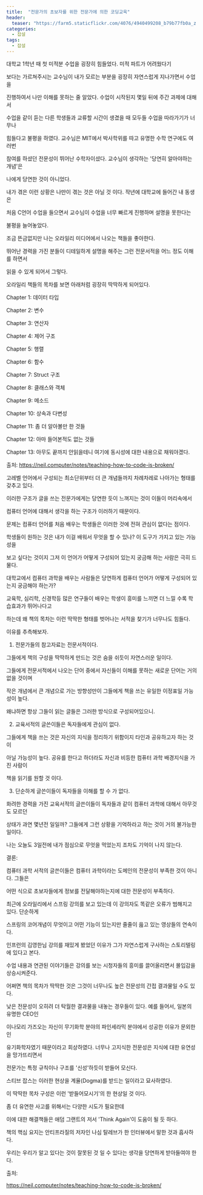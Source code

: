 ```yaml
---
title:  "전문가의 초보자를 위한 전문가에 의한 코딩교육"
header:
  teaser: "https://farm5.staticflickr.com/4076/4940499208_b79b77fb0a_z.jpg"
categories: 
  - 잡설
tags:
  - 잡설
---
```

  
   

  대학교 1학년 때 첫 미적분 수업을 굉장히 힘들었다. 미적 파트가 어려웠다기 
 
보다는 가르쳐주시는 교수님이 내가 모르는 부분을 굉장히 자연스럽게 지나가면서 수업을

진행하여서 나만 이해를 못하는 줄 알았다. 수업이 시작된지 몇일 뒤에 주간 과제에 대해서

수업을 같이 듣는 다른 학생들과 교류할 시간이 생겼을 때 모두들 수업을 따라가기가 너무나

힘들다고 불평을 하였다. 교수님은 MIT에서 박사학위를 따고 유명한 수학 연구에도 여러번

참여를 하셨던 전문성이 뛰어난 수학자이셨다.  교수님이 생각하는 '당연히 알아야하는 개념'은 

나에게 당연한 것이 아니었다.


  내가 겪은 이런 상황은 나만이 겪는 것은 아닐 것 이다. 작년에 대학교에 들어간 내 동생은

처음 C언어 수업을 들으면서 교수님이 수업을 너무 빠르게 진행하며 설명을 못한다는

불평을 늘어놓았다.

  조금 뜬금없지만 나는 오라일리 미디어에서 나오는 책들을 좋아한다.

뛰어난 경력을 가진 분들이 디테일하게 설명을 해주는 그런 전문서적을 어느 정도 이해를 하면서

읽을 수 있게 되어서 그렇다.

  오라일리 책들의 목차를 보면 아래처럼 굉장히 딱딱하게 되어있다.

Chapter 1: 데이터 타입

Chapter 2: 변수

Chapter 3: 연산자

Chapter 4: 제어 구조

Chapter 5: 행렬

Chapter 6: 함수

Chapter 7: Struct 구조

Chapter 8: 클래스와 객체

Chapter 9: 메소드

Chapter 10: 상속과 다변성

Chapter 11: 좀 더 알아볼만 한 것들

Chapter 12: 아마 들어본적도 없는 것들

Chapter 13: 아무도 끝까지 안읽을테니 여기에 동시성에 대한 내용으로 채워야겠다.

출처: https://neil.computer/notes/teaching-how-to-code-is-broken/

고레벨 언어에서 구성되는 최소단위부터 더 큰 개념들까지 차례차레로 나아가는 형태를 갖추고 있다.

이러한 구조가 글을 쓰는 전문가에게는 당연한 듯이 느껴지는 것이 이들이 머리속에서 

컴퓨터 언어에 대해서 생각을 하는 구조가 이러하기 때문이다.

문제는 컴퓨터 언어를 처음 배우는 학생들은 이러한 것에 전혀 관심이 없다는 점이다.

학생들이 원하는 것은 내가 이걸 배워서 무엇을 할 수 있나? 이 도구가 가지고 있는 가능성을

보고 싶다는 것이지 그저 이 언어가 어떻게 구성되어 있는지 궁금해 하는 사람은 극히 드물다.



대학교에서 컴퓨터 과학을 배우는 사람들은 당연하게 컴퓨터 언어가 어떻게 구성되어 있는지 궁금해야 하는가?

교육학, 심리학, 신경학등 많은 연구들이 배우는 학생이 흥미를 느끼면 더 느낄 수록 학습효과가 뛰어나다고

하는데 왜 책의 목차는 이런 딱딱한 형태를 벗어나는 서적을 찾기가 너무나도 힘들다.



이유를 추측해보자.

1. 전문가들의 참고자료는 전문서적이다.

그들에게 책의 구성을 딱딱하게 만드는 것은 숨을 쉬듯이 자연스러운 일이다.

그들에게 전문서적에서 나오는 단어 중에서 자신들이 이해를 못하는 새로운 단어는 거의 없을 것이며

작은 개념에서 큰 개념으로 가는 방향성만이 그들에게 책을 쓰는 유일한 이정표일 가능성이 높다.

왜냐하면 항상 그들이 읽는 글들은 그러한 방식으로 구성되어있으니.



2. 교육서적의 글쓴이들은 독자들에게 관심이 없다.

그들에게 책을 쓰는 것은 자신의 지식을 정리하기 위함이지 타인과 공유하고자 하는 것이

아닐 가능성이 높다. 공유를 한다고 하더라도 자신과 비등한 컴퓨터 과학 배경지식을 가진 사람이

책을 읽기를 원할 것 이다.



3. 단순하게 글쓴이들이 독자들을 이해를 할 수 가 없다.

화려한 경력을 가진 교육서적의 글쓴이들이 독자들과 같이 컴퓨터 과학에 대해서 아무것도 모르던

상태가 과연 몇년전 일일까? 그들에게 그런 상황을 기억하라고 하는 것이 거의 불가능한 일이다.

나는 오늘도 3일전에 내가 점심으로 무엇을 먹었는지 조차도 기억이 나지 않는다.



결론:

 컴퓨터 과학 서적의 글쓴이들은 컴퓨터 과학이라는 도메인의 전문성이 부족한 것이 아니다. 그들은

어떤 식으로 초보자들에게 정보를 전달해야하는지에 대한 전문성이 부족하다.

최근에 오라일리에서 스프링 강의를 보고 있는데 이 강의자도 똑같은 오류가 범해지고 있다. 단순하게

스프링의 코어개념이 무엇이고 어떤 기능이 있는지만 줄줄이 읊고 있는 영상들의 연속이다.

인프런의 김영한님 강의를 재밌게 봤었던 이유가 그가 자연스럽게 구사하는 스토리텔링에 있다고 본다.

수업 내용과 연관된 이야기들은 강의를 보는 시청자들의 흥미를 끌어올리면서 몰입감을 상승시켜준다.

어쩌면 책의 목차가 딱딱한 것은 그것이 너무나도 높은 전문성의 간접 결과물일 수도 있다.

낮은 전문성이 오히려 더 탁월한 결과물을 내놓는 경우들이 있다. 예를 들어서, 일본의 유명한 CEO인 

이나모리 가즈오는 자신이 무기화학 분야의 파인세라믹 분야에서 성공한 이유가 문외한인

유기화학자였기 때문이라고 회상하였다. 너무나 고지식한 전문성은 지식에 대한 유연성을 망가뜨리면서

전문가는 특정 규칙이나 구조를 '신성'하듯이 받들어 모신다.

스티브 잡스는 이러한 현상을 계율(Dogma)를 받드는 일이라고 묘사하였다.

이 딱딱한 목차 구성은 이런 '받들어모시기'의 한 현상일 것 이다.

좀 더 유연한 사고를 위해서는 다양한 시도가 필요한데

이에 대한 해결책들은 애덤 그랜트의 저서 'Think Again'이 도움이 될 듯 하다.

책의 핵심 요지는 안티프라질의 저자인 나심 탈레브가 한 인터뷰에서 말한 것과 흡사하다.

우리는 우리가 알고 있다는 것이 잘못된 것 일 수 있다는 생각을 당연하게 받아들여야 한다.

출처: 

https://neil.computer/notes/teaching-how-to-code-is-broken/
